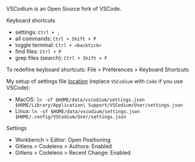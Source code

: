 VSCodium is an Open Source fork of VSCode.

Keyboard shortcuts

* settings: `Ctrl + ,`
* all commands: `Ctrl + Shift + P`
* toggle terminal: `Ctrl + <backtick>`
* find files: `Ctrl + P`
* grep files (search): `Ctrl + Shift + F`

To redefine keyboard shortcuts: File > Preferences > Keyboard Shortcuts

My setup of settings file [location](https://code.visualstudio.com/docs/getstarted/settings#_settings-file-locations) (replace `VSCodium` with `Code` if you use VSCode):

* MacOS: `ln -sf $HOME/data/vscodium/settings.json $HOME/Library/Application\ Support/VSCodium/User/settings.json`
* Linux: `ln -sf $HOME/data/vscodium/settings.json $HOME/.config/VSCodium/User/settings.json`

Settings

* Workbench > Editor: Open Positioning
* Gitlens > Codelens > Authors: Enabled
* Gitlens > Codelens > Recent Change: Enabled
